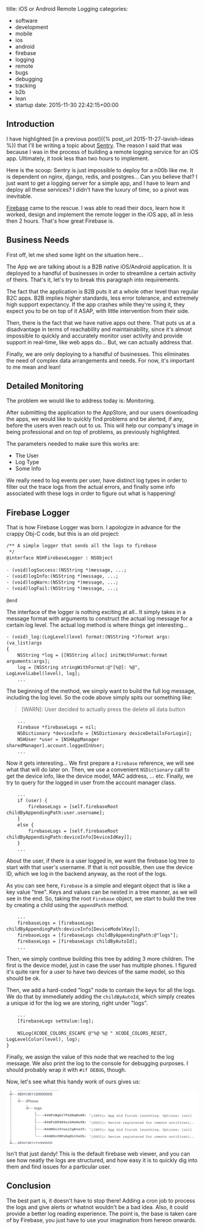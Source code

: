 title: iOS or Android Remote Logging
categories:
- software
- development
- mobile
- ios
- android
- firebase
- logging
- remote
- bugs
- debugging
- tracking
- b2b
- lean
- startup
date: 2015-11-30 22:42:15+00:00

## Introduction

I have highlighted [in a previous post]({% post_url 2015-11-27-lavish-ideas %}) that I'll be writing a topic about [Sentry](https://getsentry.com/welcome/). The reason I said that was because I was in the process of building a remote logging service for an iOS app. Ultimately, it took less than two hours to implement.

Here is the scoop: Sentry is just impossible to deploy for a n00b like me. It is dependent on nginx, django, redis, and postgres... Can you believe that? I just want to get a logging server for a simple app, and I have to learn and deploy all these services? I didn't have the luxury of time, so a pivot was inevitable.

[Firebase](https://www.firebase.com/) came to the rescue. I was able to read their docs, learn how it worked, design and implement the remote logger in the iOS app, all in less then 2 hours. That's how great Firebase is.

## Business Needs

First off, let me shed some light on the situation here...

The App we are talking about is a B2B native iOS/Android application. It is deployed to a handful of businesses in order to streamline a certain activity of theirs. That's it, let's try to break this paragraph into requirements.

The fact that the application is B2B puts it at a whole other level than regular B2C apps. B2B implies higher standards, less error tolerance, and extremely high support expectancy. If the app crashes while they're using it, they expect you to be on top of it ASAP, with little intervention from their side.

Then, there is the fact that we have native apps out there. That puts us at a disadvantage in terms of reachability and maintainability, since it's almost impossible to quickly and accurately monitor user activity and provide support in real-time, like web apps do... But, we can actually address that.

Finally, we are only deploying to a handful of businesses. This eliminates the need of complex data arrangements and needs. For now, it's important to me mean and lean!

## Detailed Monitoring

The problem we would like to address today is: Monitoring.

After submitting the application to the AppStore, and our users downloading the apps, we would like to quickly find problems and be alerted, if any, before the users even reach out to us. This will help our company's image in being professional and on top of problems, as previously highlighted.

The parameters needed to make sure this works are:

+ The User
+ Log Type
+ Some Info

We really need to log events per user, have distinct log types in order to filter out the trace logs from the actual errors, and finally some info associated with these logs in order to figure out what is happening!

## Firebase Logger

That is how Firebase Logger was born. I apologize in advance for the crappy Obj-C code, but this is an old project:

```objc
/** A simple logger that sends all the logs to firebase
 */
@interface NSHFirebaseLogger : NSObject

- (void)logSuccess:(NSString *)message, ...;
- (void)logInfo:(NSString *)message, ...;
- (void)logWarn:(NSString *)message, ...;
- (void)logFail:(NSString *)message, ...;

@end
```

The interface of the logger is nothing exciting at all.. It simply takes in a message format with arguments to construct the actual log message for a certain log level. The actual log method is where things get interesting...

```objc
- (void)_log:(LogLevel)level format:(NSString *)format args:(va_list)args
{
    NSString *log = [[NSString alloc] initWithFormat:format arguments:args];
    log = [NSString stringWithFormat:@"[%@]: %@", LogLevelLabel(level), log];
    ...
```

The beginning of the method, we simply want to build the full log message, including the log level. So the code above simply spits our something like:

> [WARN]: User decided to actually press the delete all data button

```objc
    ...
    Firebase *firebaseLogs = nil;
    NSDictionary *deviceInfo = [NSDictionary deviceDetailsForLogin];
    NSHUser *user = [NSHAppManager sharedManager].account.loggedInUser;
    ...
```

Now it gets interesting... We first prepare a `Firebase` reference, we will see what that will do later on. Then, we use a convenient `NSDictionary` call to get the device info, like the device model, MAC address, ... etc. Finally, we try to query for the logged in user from the account manager class.

```objc
    ...
    if (user) {
        firebaseLogs = [self.firebaseRoot childByAppendingPath:user.username];
    }
    else {
        firebaseLogs = [self.firebaseRoot childByAppendingPath:deviceInfo[DeviceIdKey]];
    }
    ...
```

About the user, if there is a user logged in, we want the firebase log tree to start with that user's username. If that is not possible, then use the device ID, which we log in the backend anyway, as the root of the logs.

As you can see here, `Firebase` is a simple and elegant object that is like a key value "tree". Keys and values can be nested in a tree manner, as we will see in the end. So, taking the root `Firebase` object, we start to build the tree by creating a child using the `appendPath` method.

```objc
    ...
    firebaseLogs = [firebaseLogs childByAppendingPath:deviceInfo[DeviceModelKey]];
    firebaseLogs = [firebaseLogs childByAppendingPath:@"logs"];
    firebaseLogs = [firebaseLogs childByAutoId];    
    ...
```

Then, we simply continue building this tree by adding 3 more children. The first is the device model, just in case the user has multiple phones. I figured it's quite rare for a user to have two devices of the same model, so this should be ok.

Then, we add a hard-coded "logs" node to contain the keys for all the logs. We do that by immediately adding the `childByAutoId`, which simply creates a unique id for the log we are storing, right under "logs".

```objc
    ...
    [firebaseLogs setValue:log];
    
    NSLog(XCODE_COLORS_ESCAPE @"%@ %@ " XCODE_COLORS_RESET, LogLevelColor(level), log);
}
```

Finally, we assign the value of this node that we reached to the log message. We also print the log to the console for debugging purposes. I should probably wrap it with `#if DEBUG`, though.

Now, let's see what this handy work of ours gives us:

![image](/images/firebase-nashr.png)

Isn't that just dandy! This is the default firebase web viewer, and you can see how neatly the logs are structured, and how easy it is to quickly dig into them and find issues for a particular user.

## Conclusion

The best part is, it doesn't have to stop there! Adding a cron job to process the logs and give alerts or whatnot wouldn't be a bad idea. Also, it could provide a better log reading experience. The point is, the base is taken care of by Firebase, you just have to use your imagination from hereon onwards.
